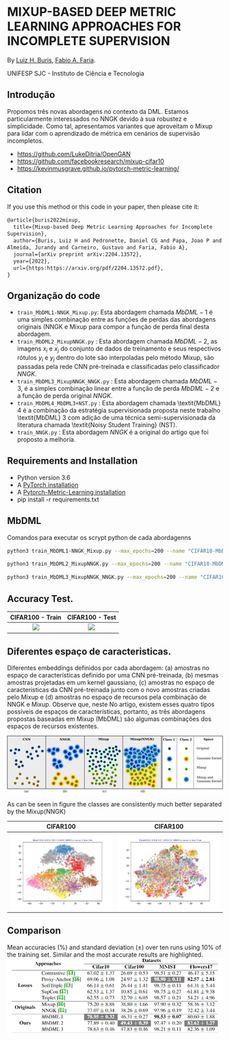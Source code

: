 # MIXUP-BASED DEEP METRIC LEARNING APPROACHES FOR INCOMPLETE SUPERVISION

By [Luiz H. Buris](http://), [Fabio A. Faria](https://).

UNIFESP SJC -  Instituto de Ciência e Tecnologia

## Introdução
Propomos três novas abordagens no contexto da DML. Estamos particularmente interessados no NNGK devido à sua robustez e simplicidade. Como tal, apresentamos variantes que aproveitam o Mixup para lidar com o aprendizado de métrica em cenários de supervisão incompletos.


- https://github.com/LukeDitria/OpenGAN
- https://github.com/facebookresearch/mixup-cifar10
- https://kevinmusgrave.github.io/pytorch-metric-learning/

## Citation

If you use this method or this code in your paper, then please cite it:

```
@article{buris2022mixup,
  title={Mixup-based Deep Metric Learning Approaches for Incomplete Supervision},
  author={Buris, Luiz H and Pedronette, Daniel CG and Papa, Joao P and Almeida, Jurandy and Carneiro, Gustavo and Faria, Fabio A},
  journal={arXiv preprint arXiv:2204.13572},
  year={2022},
  url={https:https://arxiv.org/pdf/2204.13572.pdf},
}
```

## Organização do code

- `train_MbDML1-NNGK_Mixup.py`: Esta abordagem chamada $MbDML-1$ é uma simples combinação entre as funções de perdas das abordagens originais (NNGK e Mixup para compor a função de perda final desta abordagem. 
- `train_MbDML2_MixupNNGK.py` :  Esta abordagem chamada $MbDML-2$, as imagens $x_i$ e $x_j$ do conjunto de dados de treinamento e seus respectivos rótulos $y_i$ e $y_j$ dentro do lote são interpoladas pelo método Mixup, são passadas pela rede CNN pré-treinada e classificadas pelo classificador $NNGK$.
- `train_MbDML3_MixupNNGK_NNGK.py` :  Esta abordagem chamada $MbDML-3$, é a simples combinação linear entre a função de perda $MbDML-2$ e a função de perda original $NNGK$.
- `train_MbDML4_MbDML3+NST.py` : Esta abordagem chamada \textit{MbDML} 4 é a combinação da estratégia supervisionada proposta neste trabalho \textit{MbDML} 3 com adição de uma técnica semi-supervisionada da literatura chamada \textit{Noisy Student Training} (NST). 
- `train_NNGK.py` : Esta abordagem $NNGK$ é a original do artigo que foi proposto a melhoria.


## Requirements and Installation
- Python version 3.6
- A [PyTorch installation](http://pytorch.org/)
- A [Pytorch-Metric-Learning installation](https://kevinmusgrave.github.io/pytorch-metric-learning/#installation)
- pip install -r requirements.txt


## MbDML
Comandos para executar os scrypt python de cada abordagenns

```sh
python3 train_MbDML1-NNGK_Mixup.py --max_epochs=200 --name "CIFAR10-MbDML1-NNGK_Mixup" --scale_mixup 2 --alpha 1 --beta 1 --data_dir datasets/CIFAR100K10/train --test datasets/CIFAR100K10/Test --save_dir results/neighbour=200 --num_classes 100 --tsne_graph False --im_ext png --gpu_id 0 --input_size 32

```

```sh
python3 train_MbDML2_MixupNNGK.py --max_epochs=200 --name "CIFAR10-MbDML2_MixupNNGK" --scale_mixup 2 --alpha 1 --alpha 0 --data_dir datasets/CIFAR100K10/train --test datasets/CIFAR100K10/Test --save_dir results/neighbour=200 --num_classes 100 --tsne_graph False --im_ext png --gpu_id 0 --input_size 32

```

```sh
python3 train_MbDML3_MixupNNGK_NNGK.py --max_epochs=200 --name "CIFAR10-MbDML3_MixupNNGK_NNGK" --scale_mixup 2 --alpha 1 --beta 1 --data_dir datasets/CIFAR100K10/train --test datasets/CIFAR100K10/Test --save_dir results/neighbour=200 --num_classes 100 --tsne_graph False --im_ext png --gpu_id 0 --input_size 32

```

## Accuracy Test.

CIFAR100 - Train    |  CIFAR100 - Test
:-------------------------:|:-------------------------:
![](https://github.com/henriqueburis/Weekly-Learning_DML-Mixup_GAN/blob/main/figure/CIFAR100%20-%20XL10%25%20ACC%20-%20accuracy.png) |  ![](https://github.com/henriqueburis/Weekly-Learning_DML-Mixup_GAN/blob/main/figure/CIFAR100%20-%20XL10%25%20ACC%20-%20test.png) 

## Diferentes espaço de caracteristicas.
Diferentes embeddings definidos por cada abordagem: (a) amostras no espaço de características definido por uma CNN pré-treinada, (b)
mesmas amostras projetadas em um kernel gaussiano, (c) amostras no espaço de características da CNN pré-treinada junto com o novo
amostras criadas pelo Mixup e (d) amostras no espaço de recursos pela combinação de NNGK e Mixup. Observe que, neste
No artigo, existem esses quatro tipos possíveis de espaços de características, portanto, as três abordagens propostas baseadas em Mixup (MbDML)
são algumas combinações dos espaços de recursos existentes.

![N|Solid](https://github.com/henriqueburis/ICIP2022/blob/main/fig/spaces_b.png?raw=true )

As can be seen in figure the classes are consistently much better separated by the Mixup(NNGK) 

CIFAR100   |   CIFAR100
:-------------------------:|:-------------------------:
![](https://github.com/henriqueburis/ICIP2022/blob/main/fig/cifar10_tsne.gif) |  ![](https://github.com/henriqueburis/ICIP2022/blob/main/fig/cifar100_tsne.gif) 

## Comparison
Mean accuracies (%) and standard deviation (±) over ten runs using 10% of the training set. Similar and the most accurate results are highlighted.
![N|Solid](https://github.com/henriqueburis/ICIP2022/blob/main/fig/Mean%20accuracies.PNG?raw=true)
